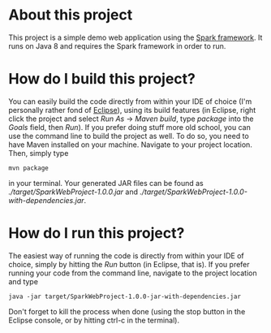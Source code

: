 # About this project

This project is a simple demo web application using the
[Spark framework](http://sparkjava.com/). It runs on Java 8 and requires the
Spark framework in order to run.

# How do I build this project?

You can easily build the code directly from within your IDE of choice (I'm
personally rather fond of [Eclipse](http://www.eclipse.org)), using its build
features (in Eclipse, right click the project and select *Run As* ->
*Maven build*, type *package* into the *Goals* field, then *Run*). If you
prefer doing stuff more old school, you can use the command line to build the
project as well. To do so, you need to have Maven installed on your machine.
Navigate to your project location. Then, simply type

    mvn package

in your terminal. Your generated JAR files can be found as
*./target/SparkWebProject-1.0.0.jar* and
*./target/SparkWebProject-1.0.0-with-dependencies.jar*.

# How do I run this project?

The easiest way of running the code is directly from within your IDE of choice,
simply by hitting the *Run* button (in Eclipse, that is). If you prefer running
your code from the command line, navigate to the project location and type

    java -jar target/SparkWebProject-1.0.0-jar-with-dependencies.jar

Don't forget to kill the process when done (using the stop button in the
Eclipse console, or by hitting ctrl-c in the terminal).
